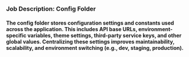 ### Job Description: Config Folder

#### The config folder stores configuration settings and constants used across the application. This includes API base URLs, environment-specific variables, theme settings, third-party service keys, and other global values. Centralizing these settings improves maintainability, scalability, and environment switching (e.g., dev, staging, production).
